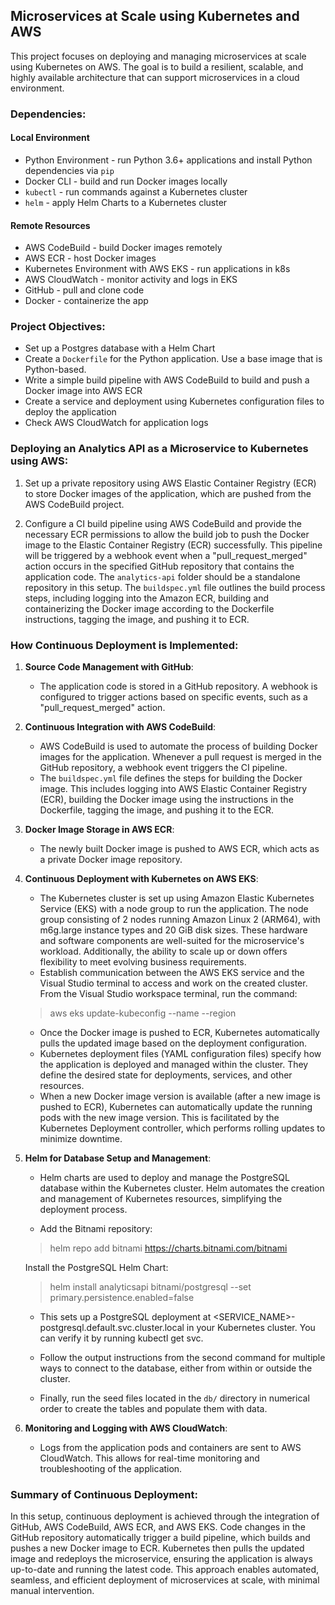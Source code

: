 ## Microservices at Scale using Kubernetes and AWS
This project focuses on deploying and managing microservices at scale using Kubernetes on AWS. The goal is to build a resilient, scalable, and highly available architecture that can support microservices in a cloud environment.

### Dependencies:
#### Local Environment
- Python Environment - run Python 3.6+ applications and install Python dependencies via `pip`
- Docker CLI - build and run Docker images locally
- `kubectl` - run commands against a Kubernetes cluster
- `helm` - apply Helm Charts to a Kubernetes cluster

#### Remote Resources
- AWS CodeBuild - build Docker images remotely
- AWS ECR - host Docker images
- Kubernetes Environment with AWS EKS - run applications in k8s
- AWS CloudWatch - monitor activity and logs in EKS
- GitHub - pull and clone code
- Docker - containerize the app

### Project Objectives:
- Set up a Postgres database with a Helm Chart
- Create a `Dockerfile` for the Python application. Use a base image that is Python-based.
- Write a simple build pipeline with AWS CodeBuild to build and push a Docker image into AWS ECR
- Create a service and deployment using Kubernetes configuration files to deploy the application
- Check AWS CloudWatch for application logs

### Deploying an Analytics API as a Microservice to Kubernetes using AWS:

1. Set up a private repository using AWS Elastic Container Registry (ECR) to store Docker images of the application, which are pushed from the AWS CodeBuild project.
   
2. Configure a CI build pipeline using AWS CodeBuild and provide the necessary ECR permissions to allow the build job to push the Docker image to the Elastic Container Registry (ECR) successfully. This pipeline will be triggered by a webhook event when a "pull_request_merged" action occurs in the specified GitHub repository that contains the application code. The `analytics-api` folder should be a standalone repository in this setup. The `buildspec.yml` file outlines the build process steps, including logging into the Amazon ECR, building and containerizing the Docker image according to the Dockerfile instructions, tagging the image, and pushing it to ECR.
   
### How Continuous Deployment is Implemented:

1. **Source Code Management with GitHub**:
   - The application code is stored in a GitHub repository. A webhook is configured to trigger actions based on specific events, such as a "pull_request_merged"         action.

2. **Continuous Integration with AWS CodeBuild**:
   - AWS CodeBuild is used to automate the process of building Docker images for the application. Whenever a pull request is merged in the GitHub repository, a 
     webhook event triggers the CI pipeline.
   - The `buildspec.yml` file defines the steps for building the Docker image. This includes logging into AWS Elastic Container Registry (ECR), building the Docker 
     image using the instructions in the Dockerfile, tagging the image, and pushing it to the ECR.

3. **Docker Image Storage in AWS ECR**:
   - The newly built Docker image is pushed to AWS ECR, which acts as a private Docker image repository.

4. **Continuous Deployment with Kubernetes on AWS EKS**:
   - The Kubernetes cluster is set up using Amazon Elastic Kubernetes Service (EKS) with a node group to run the application. The node group consisting of 2 nodes       running Amazon Linux 2 (ARM64), with m6g.large instance types and 20 GiB disk sizes. These hardware and software components are well-suited for the                 microservice's workload. Additionally, the ability to scale up or down offers flexibility to meet evolving business requirements.
   - Establish communication between the AWS EKS service and the Visual Studio terminal to access and work on the created cluster. From the Visual Studio workspace      terminal, run the command:
   > aws eks update-kubeconfig --name <your-cluster-name> --region <region>
   - Once the Docker image is pushed to ECR, Kubernetes automatically pulls the updated image based on the deployment configuration.
   - Kubernetes deployment files (YAML configuration files) specify how the application is deployed and managed within the cluster. They define the desired state        for deployments, services, and other resources.
   - When a new Docker image version is available (after a new image is pushed to ECR), Kubernetes can automatically update the running pods with the new image          version. This is facilitated by the Kubernetes Deployment controller, which performs rolling updates to minimize downtime.

5. **Helm for Database Setup and Management**:
   - Helm charts are used to deploy and manage the PostgreSQL database within the Kubernetes cluster. Helm automates the creation and management of Kubernetes           resources, simplifying the deployment process.
     
   - Add the Bitnami repository:
   > helm repo add bitnami https://charts.bitnami.com/bitnami

   Install the PostgreSQL Helm Chart:
   > helm install analyticsapi bitnami/postgresql --set primary.persistence.enabled=false

   - This sets up a PostgreSQL deployment at <SERVICE_NAME>-postgresql.default.svc.cluster.local in your Kubernetes cluster. You can verify it by running kubectl        get svc.

   - Follow the output instructions from the second command for multiple ways to connect to the database, either from within or outside the cluster.

   - Finally, run the seed files located in the `db/` directory in numerical order to create the tables and populate them with data.

6. **Monitoring and Logging with AWS CloudWatch**:
   - Logs from the application pods and containers are sent to AWS CloudWatch. This allows for real-time monitoring and troubleshooting of the application.

### Summary of Continuous Deployment:

In this setup, continuous deployment is achieved through the integration of GitHub, AWS CodeBuild, AWS ECR, and AWS EKS. Code changes in the GitHub repository automatically trigger a build pipeline, which builds and pushes a new Docker image to ECR. Kubernetes then pulls the updated image and redeploys the microservice, ensuring the application is always up-to-date and running the latest code. This approach enables automated, seamless, and efficient deployment of microservices at scale, with minimal manual intervention.
